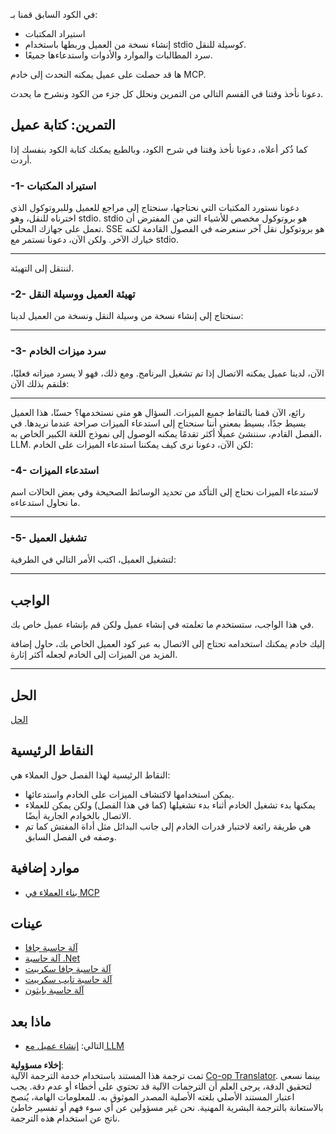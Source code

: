 <!--
CO_OP_TRANSLATOR_METADATA:
{
  "original_hash": "2342baa570312086fc19edcf41320250",
  "translation_date": "2025-06-17T15:14:05+00:00",
  "source_file": "03-GettingStarted/02-client/README.md",
  "language_code": "ar"
}
-->
في الكود السابق قمنا بـ:

- استيراد المكتبات
- إنشاء نسخة من العميل وربطها باستخدام stdio كوسيلة للنقل.
- سرد المطالبات والموارد والأدوات واستدعاءها جميعًا.

ها قد حصلت على عميل يمكنه التحدث إلى خادم MCP.

دعونا نأخذ وقتنا في القسم التالي من التمرين ونحلل كل جزء من الكود ونشرح ما يحدث.

## التمرين: كتابة عميل

كما ذُكر أعلاه، دعونا نأخذ وقتنا في شرح الكود، وبالطبع يمكنك كتابة الكود بنفسك إذا أردت.

### -1- استيراد المكتبات

دعونا نستورد المكتبات التي نحتاجها، سنحتاج إلى مراجع للعميل وللبروتوكول الذي اخترناه للنقل، وهو stdio. stdio هو بروتوكول مخصص للأشياء التي من المفترض أن تعمل على جهازك المحلي. SSE هو بروتوكول نقل آخر سنعرضه في الفصول القادمة لكنه خيارك الآخر. ولكن الآن، دعونا نستمر مع stdio.

---

لننتقل إلى التهيئة.

### -2- تهيئة العميل ووسيلة النقل

سنحتاج إلى إنشاء نسخة من وسيلة النقل ونسخة من العميل لدينا:

---

### -3- سرد ميزات الخادم

الآن، لدينا عميل يمكنه الاتصال إذا تم تشغيل البرنامج. ومع ذلك، فهو لا يسرد ميزاته فعليًا، فلنقم بذلك الآن:

---

رائع، الآن قمنا بالتقاط جميع الميزات. السؤال هو متى نستخدمها؟ حسنًا، هذا العميل بسيط جدًا، بسيط بمعنى أننا سنحتاج إلى استدعاء الميزات صراحة عندما نريدها. في الفصل القادم، سننشئ عميلًا أكثر تقدمًا يمكنه الوصول إلى نموذج اللغة الكبير الخاص به، LLM. لكن الآن، دعونا نرى كيف يمكننا استدعاء الميزات على الخادم:

### -4- استدعاء الميزات

لاستدعاء الميزات نحتاج إلى التأكد من تحديد الوسائط الصحيحة وفي بعض الحالات اسم ما نحاول استدعاءه.

---

### -5- تشغيل العميل

لتشغيل العميل، اكتب الأمر التالي في الطرفية:

---

## الواجب

في هذا الواجب، ستستخدم ما تعلمته في إنشاء عميل ولكن قم بإنشاء عميل خاص بك.

إليك خادم يمكنك استخدامه تحتاج إلى الاتصال به عبر كود العميل الخاص بك، حاول إضافة المزيد من الميزات إلى الخادم لجعله أكثر إثارة.

---

## الحل

[الحل](./solution/README.md)

## النقاط الرئيسية

النقاط الرئيسية لهذا الفصل حول العملاء هي:

- يمكن استخدامها لاكتشاف الميزات على الخادم واستدعائها.
- يمكنها بدء تشغيل الخادم أثناء بدء تشغيلها (كما في هذا الفصل) ولكن يمكن للعملاء الاتصال بالخوادم الجارية أيضًا.
- هي طريقة رائعة لاختبار قدرات الخادم إلى جانب البدائل مثل أداة المفتش كما تم وصفه في الفصل السابق.

## موارد إضافية

- [بناء العملاء في MCP](https://modelcontextprotocol.io/quickstart/client)

## عينات

- [آلة حاسبة جافا](../samples/java/calculator/README.md)
- [آلة حاسبة .Net](../../../../03-GettingStarted/samples/csharp)
- [آلة حاسبة جافا سكريبت](../samples/javascript/README.md)
- [آلة حاسبة تايب سكريبت](../samples/typescript/README.md)
- [آلة حاسبة بايثون](../../../../03-GettingStarted/samples/python)

## ماذا بعد

- التالي: [إنشاء عميل مع LLM](/03-GettingStarted/03-llm-client/README.md)

**إخلاء مسؤولية**:  
تمت ترجمة هذا المستند باستخدام خدمة الترجمة الآلية [Co-op Translator](https://github.com/Azure/co-op-translator). بينما نسعى لتحقيق الدقة، يرجى العلم أن الترجمات الآلية قد تحتوي على أخطاء أو عدم دقة. يجب اعتبار المستند الأصلي بلغته الأصلية المصدر الموثوق به. للمعلومات الهامة، يُنصح بالاستعانة بالترجمة البشرية المهنية. نحن غير مسؤولين عن أي سوء فهم أو تفسير خاطئ ناتج عن استخدام هذه الترجمة.